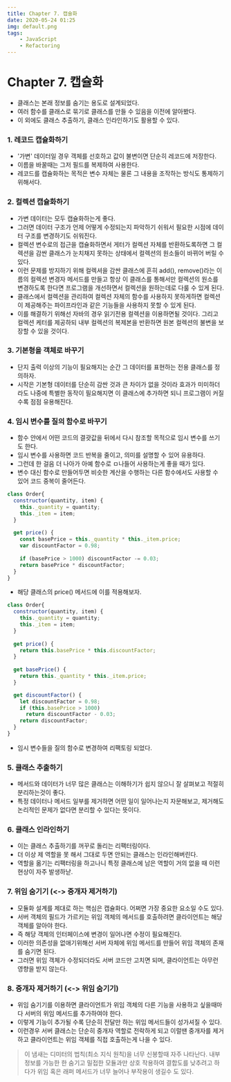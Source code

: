 ```yaml
---
title: Chapter 7. 캡슐화
date: 2020-05-24 01:25
img: default.png
tags:
    - JavaScript
    - Refactoring
---
```

# Chapter 7. 캡슐화
- 클래스는 본래 정보를 숨기는 용도로 설계되었다.
- 여러 함수를 클래스로 묶기로 클래스를 만들 수 있음을 이전에 알아봤다.
- 이 외에도 클래스 추출하기, 클래스 인라인하기도 활용할 수 있다.

### 1. 레코드 캡슐화하기
- '가변' 데이터일 경우 객체를 선호하고 값이 불변이면 단순히 레코드에 저장한다.
- 이름을 바꿀때는 그저 필드를 복제하여 사용한다.
- 레코드를 캡슐화하는 목적은 변수 자체는 물론 그 내용을 조작하는 방식도 통제하기 위해서다.

### 2. 컬렉션 캡슐화하기
- 가변 데이터는 모두 캡슐화하는게 좋다.
- 그러면 데이터 구조가 언제 어떻게 수정되는지 파악하기 쉬워서 필요한 시점에 데이터 구조를 변경하기도 쉬워진다.
- 컬렉션 변수로의 접근을 캡슐화하면서 게터가 컬렉션 자체를 반환하도록하면 그 컬렉션을 감싼 클래스가 눈치채지 못하는 상태에서 컬렉션의 원소들이 바뀌어 버릴 수 있다.
- 이런 문제를 방지하기 위해 컬렉셔을 감싼 클래스에 흔히 add(), remove()라는 이름의 컬렉션 변경자 메서드를 만들고 항상 이 클래스를 통해서만 컬렉션의 원소를 변경하도록 한다면 프로그램을 개선하면서 컬렉션을 원하는데로 다룰 수 있게 된다.
- 클래스에서 컬렉션을 관리하여 컬렉션 자체의 함수를 사용하지 못하게하면 컬렉션이 제공해주는 파이프라인과 같은 기능들을 사용하지 못할 수 있게 된다.
- 이를 해결하기 위해선 자바의 경우 읽기전용 컬렉션을 이용하면될 것이다. 그리고 컬렉션 케터를 제공하되 내부 컬렉션의 복제본을 반환하면 원본 컬렉션의 불변을 보장할 수 있을 것이다.

### 3. 기본형을 객체로 바꾸기
- 단지 출력 이상의 기능이 필요해지는 순간 그 데이터를 표현하는 전용 클래스를 정의하자.
- 시작은 기본형 데이터를 단순히 감싼 것과 큰 차이가 없을 것이라 효과가 미미하더라도 나중에 특별한 동작이 필요해지면 이 클래스에 추가하면 되니 프로그램이 커질수록 점점 유용해진다.

### 4. 임시 변수를 질의 함수로 바꾸기
- 함수 안에서 어떤 코드의 결괏값을 뒤에서 다시 참조할 목적으로 임시 변수를 쓰기도 한다.
- 임시 변수를 사용하면 코드 반복을 줄이고, 의미를 설명할 수 있어 유용하다.
- 그런데 한 걸음 더 나아가 아예 함수로 ㅁ나들어 사용하는게 좋을 때가 있다.
- 변수 대신 함수로 만들어두면 비슷한 계산을 수행하는 다른 함수에서도 사용할 수 있어 코드 중복이 줄어든다.

```js
class Order{
  constructor(quantity, item) {
    this._quantity = quantity;
    this._item = item;
  }
 
  get price() {
    const basePrice = this._quantity * this._item.price;
    var discountFactor = 0.98;
  
    if (basePrice > 1000) discountFactor -= 0.03;
    return basePrice * discountFactor;
  } 
}
```
- 해당 클래스의 price() 메서드에 이를 적용해보자.

```js
class Order{
  constructor(quantity, item) {
    this._quantity = quantity;
    this._item = item;
  }
 
  get price() {
    return this.basePrice * this.discountFactor;
  } 
 
  get basePrice() {
    return this._quantity * this._item.price;  
  }

  get discountFactor() {
    let discountFactor = 0.98;
    if (this.basePrice > 1000)
      return discountFactor - 0.03;
    return discountFactor;
  }
}
```
- 임시 변수들을 질의 함수로 변경하여 리팩토링 되었다.


### 5. 클래스 추출하기
- 메서드와 데이터가 너무 많은 클래스는 이해하기가 쉽지 않으니 잘 살펴보고 적절히 분리하는것이 좋다.
- 특정 데이터나 메서드 일부를 제거하면 어떤 일이 일어나는지 자문해보고, 제거해도 논리적인 문제가 없다면 분리할 수 있다는 뜻이다.

### 6. 클래스 인라인하기
- 이는 클래스 추출하기를 꺼꾸로 돌리는 리팩터링이다.
- 더 이상 제 역할을 못 해서 그대로 두면 안되는 클래스는 인라인해버린다.
- 역할을 옮기는 리팩터링을 하고나니 특정 클래스에 남은 역할이 거의 없을 때 이런 현상이 자주 발생하낟.

### 7. 위임 숨기기 (<-> 중개자 제거하기)
- 모듈화 설계를 제대로 하는 핵심은 캡슐화다. 어쩌면 가장 중요한 요소일 수도 있다.
- 서버 객체의 필드가 가르키는 위임 객체의 메서드를 호출하려면 클라이언트는 해당 객체를 알아야 한다.
- 즉 해당 객체의 인터페이스에 변경이 일어나면 수정이 필요해진다.
- 이러한 의존성을 없애기위해선 서버 자체에 위임 메서드를 만들어 위임 객체의 존재를 숨기면 된다.
- 그러면 위임 객체가 수정되더라도 서버 코드만 고치면 되며, 클라이언트는 아무런 영향을 받지 않는다.

### 8. 중개자 제거하기 (<-> 위임 숨기기)
- 위임 숨기기를 이용하면 클라이언트가 위임 객체의 다른 기능을 사용하고 싶을때마다 서버의 위임 메서드를 추가하여야 한다.
- 이렇게 기능이 추가될 수록 단순히 전달만 하는 위임 메서드들이 성가셔질 수 있다.
- 이런경우 서버 클래스는 단순히 중개자 역할로 전락하게 되고 이럴땐 중개자를 제거하고 클라이언트는 위임 객체를 직접 호출하는게 나을 수 있다.

> 이 냄새는 디미터의 법칙(최소 지식 원칙)을 너무 신봉할때 자주 나타난다. 내부 정보를 가능한 한 숨기고 밀접한 모듈과만 상호 작용하여 결합도를 낮추려고 하다가 위임 혹은 래퍼 메서드가 너무 늘어나 부작용이 생길수 도 있다.


